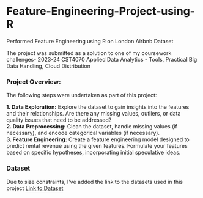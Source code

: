 # Feature-Engineering-Project-using-R
Performed Feature Engineering using R on London Airbnb Dataset

The project was submitted as a solution to one of my coursework challenges- 2023-24 CST4070 Applied Data Analytics - Tools, Practical Big Data Handling, Cloud Distribution

### Project Overview:
The following steps were undertaken as part of this project:

**1. Data Exploration:** Explore the dataset to gain insights into the features and their relationships. Are there any missing values, outliers, or data quality issues that need to be addressed? \
**2. Data Preprocessing:** Clean the dataset, handle missing values (if necessary), and encode categorical variables (if necessary). \
**3. Feature Engineering:** Create a feature engineering model designed to predict rental revenue using the given features. Formulate your features based on specific
hypotheses, incorporating initial speculative ideas.

### Dataset
Due to size constraints, I've added the link to the datasets used in this project
[Link to Dataset](https://insideairbnb.com/get-the-data/)
